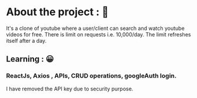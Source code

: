 # About the project : 🤖
It's a clone of youtube where a user/client can search and watch youtube videos for free.
There is limit on requests i.e. 10,000/day.
The limit refreshes itself after a day.

## Learning :  😀
### ReactJs, Axios , APIs, CRUD operations, googleAuth login.

I have removed the API key due to security purpose. 


